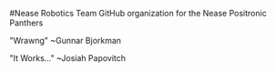 #Nease Robotics Team
GitHub organization for the Nease Positronic Panthers

"Wrawng" ~Gunnar Bjorkman

"It Works..." ~Josiah Papovitch
